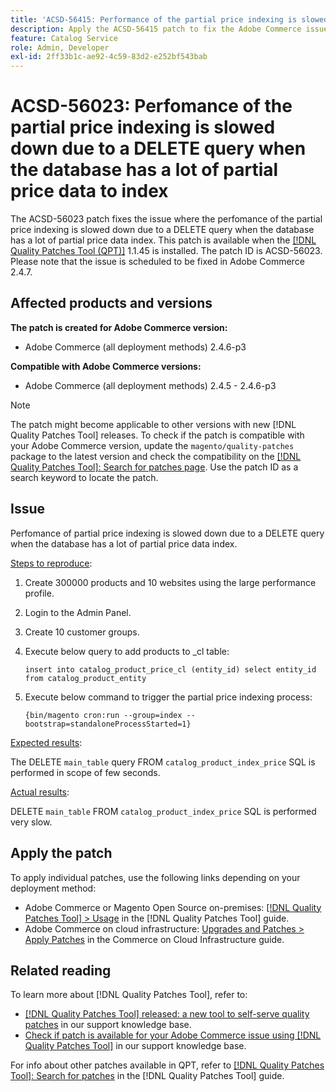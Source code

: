 ```yaml
---
title: 'ACSD-56415: Performance of the partial price indexing is slowed down due to a DELETE query.'
description: Apply the ACSD-56415 patch to fix the Adobe Commerce issue where the performance of the partial price indexing gets slowed down due to a DELETE query when the database has a lot of partial price data to index.
feature: Catalog Service
role: Admin, Developer
exl-id: 2ff33b1c-ae92-4c59-83d2-e252bf543bab
---
```

# ACSD-56023: Perfomance of the partial price indexing is slowed down due to a DELETE query when the database has a lot of partial price data to index

The ACSD-56023 patch fixes the issue where the perfomance of the partial price indexing is slowed down due to a DELETE query when the database has a lot of partial price data index. This patch is available when the [[!DNL Quality Patches Tool (QPT)]](/help/announcements/adobe-commerce-announcements/magento-quality-patches-released-new-tool-to-self-serve-quality-patches.md) 1.1.45 is installed. The patch ID is ACSD-56023. Please note that the issue is scheduled to be fixed in Adobe Commerce 2.4.7.

## Affected products and versions

**The patch is created for Adobe Commerce version:**

* Adobe Commerce (all deployment methods) 2.4.6-p3

**Compatible with Adobe Commerce versions:**

* Adobe Commerce (all deployment methods) 2.4.5 - 2.4.6-p3

>[!NOTE]
>
>The patch might become applicable to other versions with new [!DNL Quality Patches Tool] releases. To check if the patch is compatible with your Adobe Commerce version, update the `magento/quality-patches` package to the latest version and check the compatibility on the [[!DNL Quality Patches Tool]: Search for patches page](https://experienceleague.adobe.com/tools/commerce-quality-patches/index.html). Use the patch ID as a search keyword to locate the patch.

## Issue

Perfomance of partial price indexing is slowed down due to a DELETE query when the database has a lot of partial price data index. 

<u>Steps to reproduce</u>:

1. Create 300000 products and 10 websites using the large performance profile.
1. Login to the Admin Panel.
1. Create 10 customer groups.
1. Execute below query to add products to _cl table:

    `
       insert into catalog_product_price_cl (entity_id) select entity_id from catalog_product_entity
    `

1. Execute below command to trigger the partial price indexing process:

    `
       {bin/magento cron:run --group=index --bootstrap=standaloneProcessStarted=1}
    `


<u>Expected results</u>:

The DELETE `main_table` query FROM `catalog_product_index_price` SQL is performed in scope of few seconds.

<u>Actual results</u>:

DELETE `main_table` FROM `catalog_product_index_price` SQL is performed very slow.

## Apply the patch

To apply individual patches, use the following links depending on your deployment method:

* Adobe Commerce or Magento Open Source on-premises: [[!DNL Quality Patches Tool] > Usage](https://experienceleague.adobe.com/docs/commerce-operations/tools/quality-patches-tool/usage.html) in the [!DNL Quality Patches Tool] guide.
* Adobe Commerce on cloud infrastructure: [Upgrades and Patches > Apply Patches](https://experienceleague.adobe.com/docs/commerce-cloud-service/user-guide/develop/upgrade/apply-patches.html) in the Commerce on Cloud Infrastructure guide.

## Related reading

To learn more about [!DNL Quality Patches Tool], refer to:

* [[!DNL Quality Patches Tool] released: a new tool to self-serve quality patches](/help/announcements/adobe-commerce-announcements/magento-quality-patches-released-new-tool-to-self-serve-quality-patches.md) in our support knowledge base.
* [Check if patch is available for your Adobe Commerce issue using [!DNL Quality Patches Tool]](/help/support-tools/patches-available-in-qpt-tool/check-patch-for-magento-issue-with-magento-quality-patches.md) in our support knowledge base.

For info about other patches available in QPT, refer to [[!DNL Quality Patches Tool]: Search for patches](https://experienceleague.adobe.com/tools/commerce-quality-patches/index.html) in the [!DNL Quality Patches Tool] guide.
